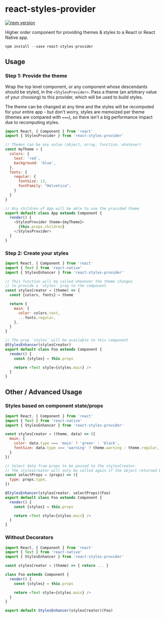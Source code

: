 react-styles-provider
=====================

[![npm version](https://img.shields.io/npm/v/react-styles-provider.svg?style=flat-square)](https://www.npmjs.com/package/react-styles-provider)

Higher order component for providing themes & styles to a React or React Native app.

```js
npm install --save react-styles-provider
```

## Usage

### Step 1: Provide the theme

Wrap the top level component, or any component whose descendants should be styled, in the `<StylesProvider>`. Pass a theme (an arbitrary value of your choosing) to this provider, which will be used to build styles.

The theme can be changed at any time and the styles will be recomputed for your entire app - but don't worry, styles are memoized per theme (themes are compared with `===`), so there isn't a big performance impact due to recomputing styles.

```js
import React, { Component } from 'react'
import { StylesProvider } from 'react-styles-provider'

// Themes can be any value (object, array, function, whatever)
const myTheme = {
  colors: {
    text: 'red',
    background: 'blue',
  },
  fonts: {
    regular: {
      fontSize: 13,
      fontFamily: "Helvetica",
    }
  }
}

// Any children of App will be able to use the provided theme
export default class App extends Component {
  render() {
    <StylesProvider theme={myTheme}>
      {this.props.children}
    </StylesProvider>
  }
}
```

### Step 2: Create your styles

```js
import React, { Component } from 'react'
import { Text } from 'react-native'
import { StylesEnhancer } from 'react-styles-provider'

// This function will be called whenever the theme changes
// to provide a `styles` prop to the component
const stylesCreator = (theme) => {
  const {colors, fonts} = theme

  return {
    main: {
      color: colors.text,
      ...fonts.regular,
    },
  }
}

// The prop `styles` will be available to this component
@StylesEnhancer(stylesCreator)
export default class Foo extends Component {
  render() {
    const {styles} = this.props

    return <Text style={styles.main} />
  }
}
```

## Other / Advanced Usage

### Styles based on component state/props

```js
import React, { Component } from 'react'
import { Text } from 'react-native'
import { StylesEnhancer } from 'react-styles-provider'

const stylesCreator = (theme, data) => ({
  main: {
    color: data.type === 'main' ? 'green' : 'black',
    fontSize: data.type === 'warning' ? theme.warning : theme.regular,
  }
})

// Select data from props to be passed to the stylesCreator.
// The stylesCreator will only be called again if the object returned by this function changes (determined by shallow comparison)
const selectProps = (props) => ({
  type: props.type,
})

@StylesEnhancer(stylesCreator, selectProps)(Foo)
export default class Foo extends Component {
  render() {
    const {styles} = this.props

    return <Text style={styles.main} />
  }
}
```

### Without Decorators

```js
import React, { Component } from 'react'
import { Text } from 'react-native'
import { StylesEnhancer } from 'react-styles-provider'

const stylesCreator = (theme) => { return ... }

class Foo extends Component {
  render() {
    const {styles} = this.props

    return <Text style={styles.main} />
  }
}

export default StylesEnhancer(stylesCreator)(Foo)
```
